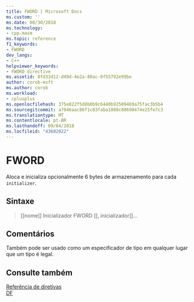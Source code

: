 ```yaml
---
title: FWORD | Microsoft Docs
ms.custom: ''
ms.date: 08/30/2018
ms.technology:
- cpp-masm
ms.topic: reference
f1_keywords:
- FWORD
dev_langs:
- C++
helpviewer_keywords:
- FWORD directive
ms.assetid: 8fd33d12-d49d-4e2a-80ac-0f55792e99be
author: corob-msft
ms.author: corob
ms.workload:
- cplusplus
ms.openlocfilehash: 375e822f5d8b0b9c6440b92509469a75fac3b5b4
ms.sourcegitcommit: a7046aac86f1c83faba1088c80698474e25fe7c3
ms.translationtype: MT
ms.contentlocale: pt-BR
ms.lasthandoff: 09/04/2018
ms.locfileid: "43682022"
---
```

# <a name="fword"></a>FWORD

Aloca e inicializa opcionalmente 6 bytes de armazenamento para cada `initializer`.

## <a name="syntax"></a>Sintaxe

> [[nome]] Inicializador FWORD [[, inicializador]]...

## <a name="remarks"></a>Comentários

Também pode ser usado como um especificador de tipo em qualquer lugar que um tipo é legal.

## <a name="see-also"></a>Consulte também

[Referência de diretivas](../../assembler/masm/directives-reference.md)<br/>
[DF](../../assembler/masm/df.md)<br/>